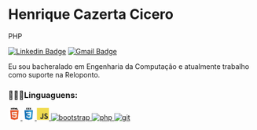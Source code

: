 # Henrique Cazerta Cicero

PHP
 
[![Linkedin Badge](https://img.shields.io/badge/Henrique%20Cicero-721816?style=flat-square&logo=Linkedin&logoColor=white&link=https://www.linkedin.com/in/henriqueccicero/)](https://www.linkedin.com/in/henriqueccicero/) 
[![Gmail Badge](https://img.shields.io/badge/-henrique.c.cicero@hotmail.com-721816?style=flat-square&logo=Gmail&logoColor=white&link=mailto:henrique.c.cicero@hotmail.com)](mailto:henrique.c.cicero@hotmail.com)

Eu sou bacheralado em Engenharia da Computação e atualmente trabalho como suporte na Reloponto.

### 👨🏻‍💻Linguaguens:</h3>

<p align="left">
  <a href="https://www.w3.org/html/" target="_blank"> <img src="https://raw.githubusercontent.com/devicons/devicon/master/icons/html5/html5-original-wordmark.svg" alt="html5" width="25" height="25"/>
  </a>
  <a href="https://www.w3schools.com/css/" target="_blank"> 
    <img src="https://raw.githubusercontent.com/devicons/devicon/master/icons/css3/css3-original-wordmark.svg" alt="css3" width="25" height="25"/> 
  </a>
  <a href="https://developer.mozilla.org/en-US/docs/Web/JavaScript" target="_blank">
    <img src="https://raw.githubusercontent.com/devicons/devicon/master/icons/javascript/javascript-original.svg" alt="javascript" width="25" height="25"/>
  </a>
  <a href="https://getbootstrap.com/" target="_blank">
    <img src="https://raw.githubusercontent.com/jmnote/z-icons/master/svg/bootstrap.svg" alt="bootstrap" width="25" height="25"/>
  </a>
  <a href="https://www.php.net/" target="_blank"> <img src="https://raw.githubusercontent.com/jmnote/z-icons/master/svg/php.svg" alt="php" width="25" height="25"/>
  </a>
  <a href="https://git-scm.com/" target="_blank"> 
    <img src="https://www.vectorlogo.zone/logos/git-scm/git-scm-icon.svg" alt="git" width="25" height="25"/>
  </a>
</p>
